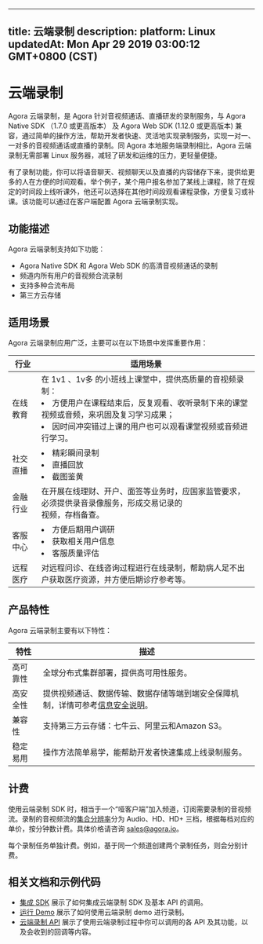 
---
title: 云端录制
description: 
platform: Linux
updatedAt: Mon Apr 29 2019 03:00:12 GMT+0800 (CST)
---
# 云端录制
Agora 云端录制，是 Agora 针对音视频通话、直播研发的录制服务，与 Agora Native SDK （1.7.0 或更高版本） 及 Agora Web SDK (1.12.0 或更高版本) 兼容，通过简单的操作方法，帮助开发者快速、灵活地实现录制服务，实现一对一、一对多的音视频通话或直播的录制。同 Agora 本地服务端录制相比，Agora 云端录制无需部署 Linux 服务器，减轻了研发和运维的压力，更轻量便捷。

有了录制功能，你可以将语音聊天、视频聊天以及直播的内容储存下来，提供给更多的人在方便的时间观看。举个例子，某个用户报名参加了某线上课程，除了在规定的时间段上线听课外，他还可以选择在其他时间段观看课程录像，方便复习或补课。该功能可以通过在客户端配置 Agora 云端录制实现。

## 功能描述

Agora 云端录制支持如下功能：

- Agora Native SDK 和 Agora Web SDK 的高清音视频通话的录制
- 频道内所有用户的音视频合流录制
- 支持多种合流布局
- 第三方云存储


## 适用场景

Agora 云端录制应用广泛，主要可以在以下场景中发挥重要作用：

| 行业     | 适用场景                                                     |
| -------- | ------------------------------------------------------------ |
| 在线教育 | 在 1v1 、1v多 的小班线上课堂中，提供高质量的音视频录制：<li>方便用户在课程结束后，反复观看、收听录制下来的课堂视频或音频，来巩固及复习学习成果；<li>因时间冲突错过上课的用户也可以观看课堂视频或音频进行学习。 |
| 社交直播 | <li>精彩瞬间录制<li>直播回放<li>截图鉴黄                                 |
| 金融行业 | 在开展在线理财、开户、面签等业务时，应国家监管要求，必须提供录音录像服务，形成交易记录的<br>视频，存档备查。 |
| 客服中心 | <li>方便后期用户调研<li>获取相关用户信息<li>客服质量评估                 |
| 远程医疗 | 对远程问诊、在线咨询过程进行在线录制，帮助病人足不出户获取医疗资源，并方便后期诊疗参考等。 |

## 产品特性

Agora 云端录制主要有以下特性：

| 特性     | 描述                                                         |
| -------- | ------------------------------------------------------------ |
| 高可靠性 | 全球分布式集群部署，提供高可用性服务。                   |
| 高安全性 | 提供视频通话、数据传输、数据存储等端到端安全保障机制，详情可参考[信息安全说明](https://docs.agora.io/cn/Agora%20Platform/security)。 |
| 兼容性   | 支持第三方云存储：七牛云、阿里云和Amazon S3。  |
| 稳定易用 | 操作方法简单易学，能帮助开发者快速集成上线录制服务。 |


## 计费

使用云端录制 SDK 时，相当于一个“哑客户端”加入频道，订阅需要录制的音视频流。录制的音视频流的[集合分辨率](../../cn/Agora%20Platform/billing_faq.md)分为 Audio、HD、HD+ 三档，根据每档对应的单价，按分钟数计费。具体价格请咨询 sales@agora.io。
	
每个录制任务单独计费。例如，基于同一个频道创建两个录制任务，则会分别计费。

## 相关文档和示例代码

- [集成 SDK](../../cn/cloud-recording/cloud_recording_quickstart.md) 展示了如何集成云端录制 SDK 及基本 API 的调用。
- [运行 Demo](../../cn/cloud-recording/cloud_recording_demo.md) 展示了如何使用云端录制 demo 进行录制。
- [云端录制 API](../../cn/cloud-recording/cloud_recording_api.md) 展示了使用云端录制过程中你可以调用的各 API 及其功能，以及会收到的回调等内容。



 

 
